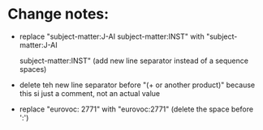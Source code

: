 
# Change notes:

- replace "subject-matter:J-AI    subject-matter:INST" with "subject-matter:J-AI
  
  subject-matter:INST" (add new line separator instead of a sequence spaces)

- delete teh new line separator before "(+ or another product)" because this si just a comment, not an actual value

- replace "eurovoc: 2771" with "eurovoc:2771" (delete the space before ':')

